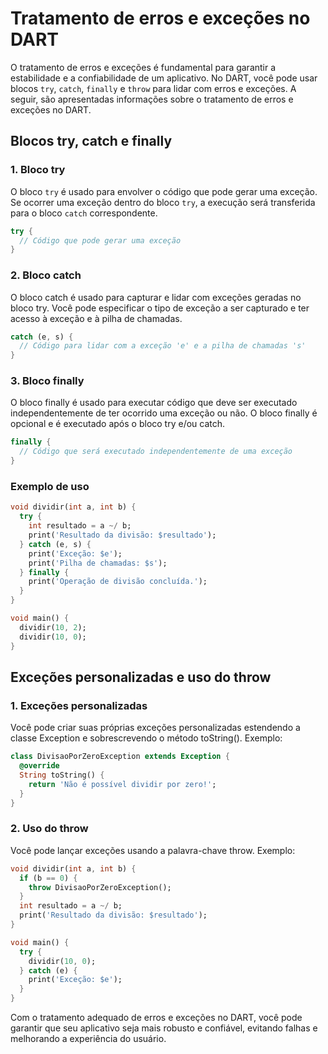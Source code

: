# Tratamento de erros e exceções no DART

O tratamento de erros e exceções é fundamental para garantir a estabilidade e a confiabilidade de um aplicativo. No DART, você pode usar blocos `try`, `catch`, `finally` e `throw` para lidar com erros e exceções. A seguir, são apresentadas informações sobre o tratamento de erros e exceções no DART.

## Blocos try, catch e finally

### 1. Bloco try

O bloco `try` é usado para envolver o código que pode gerar uma exceção. Se ocorrer uma exceção dentro do bloco `try`, a execução será transferida para o bloco `catch` correspondente.

```dart
try {
  // Código que pode gerar uma exceção
}
```

### 2. Bloco catch

O bloco catch é usado para capturar e lidar com exceções geradas no bloco try. Você pode especificar o tipo de exceção a ser capturado e ter acesso à exceção e à pilha de chamadas.

```dart
catch (e, s) {
  // Código para lidar com a exceção 'e' e a pilha de chamadas 's'
}
```

### 3. Bloco finally

O bloco finally é usado para executar código que deve ser executado independentemente de ter ocorrido uma exceção ou não. O bloco finally é opcional e é executado após o bloco try e/ou catch.

```dart
finally {
  // Código que será executado independentemente de uma exceção
}
```

### Exemplo de uso
```dart
void dividir(int a, int b) {
  try {
    int resultado = a ~/ b;
    print('Resultado da divisão: $resultado');
  } catch (e, s) {
    print('Exceção: $e');
    print('Pilha de chamadas: $s');
  } finally {
    print('Operação de divisão concluída.');
  }
}

void main() {
  dividir(10, 2);
  dividir(10, 0);
}
```

## Exceções personalizadas e uso do throw

### 1. Exceções personalizadas

Você pode criar suas próprias exceções personalizadas estendendo a classe Exception e sobrescrevendo o método toString(). Exemplo:

```dart
class DivisaoPorZeroException extends Exception {
  @override
  String toString() {
    return 'Não é possível dividir por zero!';
  }
}
```

### 2. Uso do throw

Você pode lançar exceções usando a palavra-chave throw. Exemplo:

```dart
void dividir(int a, int b) {
  if (b == 0) {
    throw DivisaoPorZeroException();
  }
  int resultado = a ~/ b;
  print('Resultado da divisão: $resultado');
}

void main() {
  try {
    dividir(10, 0);
  } catch (e) {
    print('Exceção: $e');
  }
}
```


Com o tratamento adequado de erros e exceções no DART, você pode garantir que seu aplicativo seja mais robusto e confiável, evitando falhas e melhorando a experiência do usuário.
